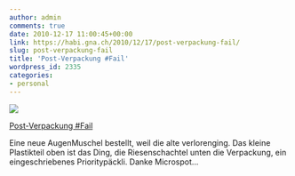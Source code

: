 ```yaml
---
author: admin
comments: true
date: 2010-12-17 11:00:45+00:00
link: https://habi.gna.ch/2010/12/17/post-verpackung-fail/
slug: post-verpackung-fail
title: 'Post-Verpackung #Fail'
wordpress_id: 2335
categories:
- personal
---
```


[![](https://static.flickr.com/5089/5267937129_c96c1cd1b9_m.jpg)](https://www.flickr.com/photos/habi/5267937129/)

[Post-Verpackung #Fail](https://www.flickr.com/photos/habi/5267937129/)


Eine neue AugenMuschel bestellt, weil die alte verlorenging.
Das kleine Plastikteil oben ist das Ding, die Riesenschachtel unten die Verpackung, ein eingeschriebenes Prioritypäckli.
Danke Microspot...